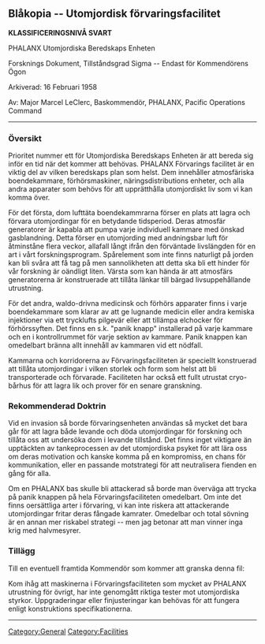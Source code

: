 ## Blåkopia -- Utomjordisk förvaringsfacilitet

**KLASSIFICERINGSNIVÅ SVART**

PHALANX Utomjordiska Beredskaps Enheten

Forsknings Dokument, Tillståndsgrad Sigma -- Endast för Kommendörens
Ögon

Arkiverad: 16 Februari 1958

Av: Major Marcel LeClerc, Baskommendör, PHALANX, Pacific Operations
Command

------------------------------------------------------------------------

### Översikt

Prioritet nummer ett för Utomjordiska Beredskaps Enheten är att bereda
sig inför en tid när det kommer att behövas. PHALANX Förvarings
facilitet är en viktig del av vilken beredskaps plan som helst. Dem
innehåller atmosfäriska boendekammare, förhörsmaskiner,
näringsdistributions enheter, och alla andra apparater som behövs för
att upprätthålla utomjordiskt liv som vi kan komma över.

För det första, dom lufttäta boendekammrarna förser en plats att lagra
och förvara utomjordingar för en betydande tidsperiod. Deras atmosfär
generatorer är kapabla att pumpa varje individuell kammare med önskad
gasblandning. Detta förser en utomjording med andningsbar luft för
åtminståne flera veckor, allafall långt ifrån den förväntade livslängden
för en art i vårt forskningsprogram. Spårelement som inte finns
naturligt på jorden kan bli svåra att få tag på men sannolikheten att
detta ska bli ett hinder för vår forskning är oändligt liten. Värsta som
kan hända är att atmosfärs generatorerna är konstruerade att tillåta
länkar till bärgad livsuppehållande utrustning.

För det andra, waldo-drivna medicinsk och förhörs apparater finns i
varje boendekammare som klarar av att ge lugnande medicin eller andra
kemiska injektioner via ett trycklufts pilgevär eller att tillämpa
elchocker för förhörssyften. Det finns en s.k. "panik knapp" installerad
på varje kammare och en i kontrollrummet för varje sektion av kammare.
Panik knappen kan omedelbart bränna allt innehåll av kammaren vid ett
nödfall.

Kammarna och korridorerna av Förvaringsfaciliteten är speciellt
konstruerad att tillåta utomjordingar i vilken storlek och form som
helst att bli transporterade och förvarade. Faciliteten har också ett
fullt utrustat cryo-bårhus för att lagra lik och prover för en senare
granskning.

### Rekommenderad Doktrin

Vid en invasion så borde förvaringsenheten användas så mycket det bara
går för att lagra både levande och döda utomjordingar för forskning och
tillåta oss att undersöka dom i levande tillstånd. Det finns inget
viktigare än upptäckten av tankeprocessen av det utomjordiska psyket för
att lära oss om deras motivation och kanske komma på en kompromiss, en
chans för kommunikation, eller en passande motstrategi för att
neutralisera fienden en gång för alla.

Om en PHALANX bas skulle bli attackerad så borde man överväga att trycka
på panik knappen på hela Förvaringsfaciliteten omedelbart. Om inte det
finns oersättliga arter i förvaring, vi kan inte riskera att
attackerande utomjordingar fritar deras fångade kamrater. Omedelbar och
total sövning är en annan mer riskabel strategi -- men jag betonar att
man vinner inga krig med halvmesyrer.

### Tillägg

Till en eventuell framtida Kommendör som kommer att granska denna fil:

Kom ihåg att maskinerna i Förvaringsfaciliteten som mycket av PHALANX
utrustning för övrigt, har inte genomgått riktiga tester mot
utomjordiska styrkor. Uppgraderingar eller finjusteringar kan behövas
för att fungera enligt konstruktions specifikationerna.

------------------------------------------------------------------------

[Category:General](Category:General "wikilink")
[Category:Facilities](Category:Facilities "wikilink")